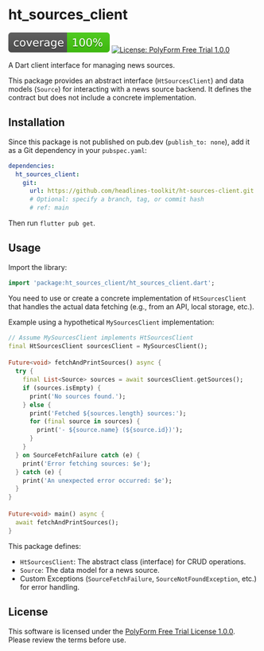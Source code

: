 # ht_sources_client

[![Coverage Badge](coverage_badge.svg)](https://github.com/headlines-toolkit/ht-sources-client/actions/workflows/coverage.yaml)
[![License: PolyForm Free Trial 1.0.0](https://img.shields.io/badge/License-PolyForm%20Free%20Trial%201.0.0-blue)](LICENSE)

A Dart client interface for managing news sources.

This package provides an abstract interface (`HtSourcesClient`) and data models (`Source`) for interacting with a news source backend. It defines the contract but does not include a concrete implementation.

## Installation

Since this package is not published on pub.dev (`publish_to: none`), add it as a Git dependency in your `pubspec.yaml`:

```yaml
dependencies:
  ht_sources_client:
    git:
      url: https://github.com/headlines-toolkit/ht-sources-client.git
      # Optional: specify a branch, tag, or commit hash
      # ref: main
```

Then run `flutter pub get`.

## Usage

Import the library:

```dart
import 'package:ht_sources_client/ht_sources_client.dart';
```

You need to use or create a concrete implementation of `HtSourcesClient` that handles the actual data fetching (e.g., from an API, local storage, etc.).

Example using a hypothetical `MySourcesClient` implementation:

```dart
// Assume MySourcesClient implements HtSourcesClient
final HtSourcesClient sourcesClient = MySourcesClient();

Future<void> fetchAndPrintSources() async {
  try {
    final List<Source> sources = await sourcesClient.getSources();
    if (sources.isEmpty) {
      print('No sources found.');
    } else {
      print('Fetched ${sources.length} sources:');
      for (final source in sources) {
        print('- ${source.name} (${source.id})');
      }
    }
  } on SourceFetchFailure catch (e) {
    print('Error fetching sources: $e');
  } catch (e) {
    print('An unexpected error occurred: $e');
  }
}

Future<void> main() async {
  await fetchAndPrintSources();
}

```

This package defines:
*   `HtSourcesClient`: The abstract class (interface) for CRUD operations.
*   `Source`: The data model for a news source.
*   Custom Exceptions (`SourceFetchFailure`, `SourceNotFoundException`, etc.) for error handling.

## License

This software is licensed under the [PolyForm Free Trial License 1.0.0](LICENSE). Please review the terms before use.
